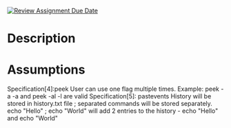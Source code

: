 [![Review Assignment Due Date](https://classroom.github.com/assets/deadline-readme-button-24ddc0f5d75046c5622901739e7c5dd533143b0c8e959d652212380cedb1ea36.svg)](https://classroom.github.com/a/76mHqLr5)
# Description

# Assumptions
 Specification[4]:peek
    User can use one flag multiple times. Example:
        peek -a -a and peek -al -l are valid
Specification[5]: pastevents
    History will be stored in history.txt file
    ; separated commands will be stored separately. echo "Hello" ; echo "World" will add 2 entries to the history - echo "Hello" and echo "World"